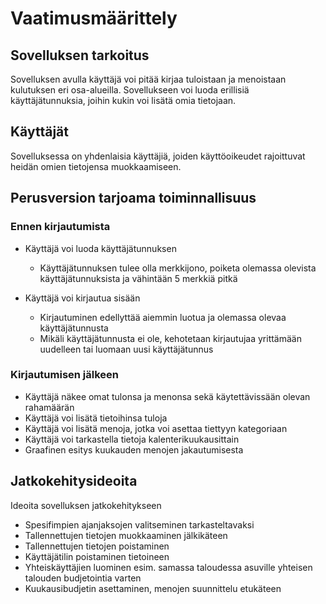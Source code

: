 <h1>Vaatimusmäärittely</h1> 

<h2>Sovelluksen tarkoitus</h2>

Sovelluksen avulla käyttäjä voi pitää kirjaa tuloistaan ja menoistaan kulutuksen eri osa-alueilla. Sovellukseen voi luoda erillisiä käyttäjätunnuksia, joihin kukin voi lisätä omia tietojaan.

<h2>Käyttäjät</h2>
Sovelluksessa on yhdenlaisia käyttäjiä, joiden käyttöoikeudet rajoittuvat heidän omien tietojensa muokkaamiseen.

<h2>Perusversion tarjoama toiminnallisuus</h2>

<h3>Ennen kirjautumista</h3>

- Käyttäjä voi luoda käyttäjätunnuksen
  - Käyttäjätunnuksen tulee olla merkkijono, poiketa olemassa olevista käyttäjätunnuksista ja vähintään 5 merkkiä pitkä

- Käyttäjä voi kirjautua sisään
  - Kirjautuminen edellyttää aiemmin luotua ja 
  olemassa olevaa käyttäjätunnusta
  - Mikäli käyttäjätunnusta ei ole, kehotetaan 
  kirjautujaa yrittämään uudelleen tai luomaan uusi 
  käyttäjätunnus

<h3>Kirjautumisen jälkeen</h3>

- Käyttäjä näkee omat tulonsa ja menonsa sekä käytettävissään olevan rahamäärän
- Käyttäjä voi lisätä tietoihinsa tuloja
- Käyttäjä voi lisätä menoja, jotka voi asettaa tiettyyn kategoriaan 
- Käyttäjä voi tarkastella tietoja kalenterikuukausittain
- Graafinen esitys kuukauden menojen jakautumisesta

<h2>Jatkokehitysideoita</h2>

Ideoita sovelluksen jatkokehitykseen

- Spesifimpien ajanjaksojen valitseminen tarkasteltavaksi
- Tallennettujen tietojen muokkaaminen jälkikäteen
- Tallennettujen tietojen poistaminen
- Käyttäjätilin poistaminen tietoineen
- Yhteiskäyttäjien luominen esim. samassa taloudessa asuville yhteisen talouden budjetointia varten
- Kuukausibudjetin asettaminen, menojen suunnittelu etukäteen

